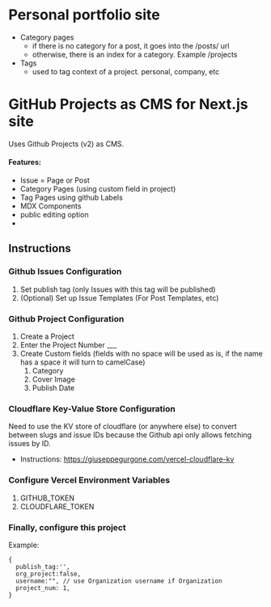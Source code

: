# Personal portfolio site

- Category pages
  - if there is no category for a post, it goes into the /posts/ url
  - otherwise, there is an index for a category. Example /projects
- Tags
  - used to tag context of a project. personal, company, etc

# GitHub Projects as CMS for Next.js site

Uses Github Projects (v2) as CMS. 

#### Features:
- Issue = Page or Post
- Category Pages (using custom field in project)
- Tag Pages using github Labels
- MDX Components
- public editing option
- 

## Instructions

### Github Issues Configuration

1. Set publish tag (only Issues with this tag will be published)
2. (Optional) Set up Issue Templates (For Post Templates, etc)

### Github Project Configuration

1. Create a Project
2. Enter the Project Number \_\_\_
3. Create Custom fields (fields with no space will be used as is, if the name has a space it will turn to camelCase)
   1. Category
   2. Cover Image
   3. Publish Date

### Cloudflare Key-Value Store Configuration

Need to use the KV store of cloudflare (or anywhere else) to convert between slugs and issue IDs because the Github api only allows fetching issues by ID.

- Instructions: https://giuseppegurgone.com/vercel-cloudflare-kv

### Configure Vercel Environment Variables

1. GITHUB_TOKEN
2. CLOUDFLARE_TOKEN

### Finally, configure this project

Example:

```
{
  publish_tag:'',
  org_project:false,
  username:"", // use Organization username if Organization
  project_num: 1,
}
```
